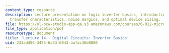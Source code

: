 ```yaml
---
content_type: resource
description: Lecture presentation on logic inverter basics, introduction to CMOS,
  transfer characteristics, noise margins, and optimal device sizing.
file: https://ol-ocw-studio-app-qa.s3.amazonaws.com/courses/6-012-microelectronic-devices-and-circuits-fall-2009/233ad45634556a336043aafac36b0880_MIT6_012F09_lec14.pdf
file_type: application/pdf
resourcetype: Document
title: 'Lecture 14 - Digital Circuits: Inverter Basics'
uid: 233ad456-3455-6a33-6043-aafac36b0880
---
```

